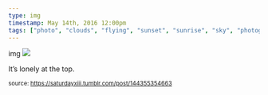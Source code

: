 ```yaml
---
type: img
timestamp: May 14th, 2016 12:00pm
tags: ["photo", "clouds", "flying", "sunset", "sunrise", "sky", "photography"]
---
```

img
<img src="https://saturdayxiii.github.io/media/144355354663.jpg"/>
                                                                                          
It’s lonely at the top.
 
                                    
                
                
                
                
                                
<small>source: https://saturdayxiii.tumblr.com/post/144355354663</small>
